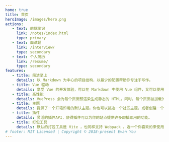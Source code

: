 ```yaml
---
home: true
title: 首页
heroImage: /images/hero.png
actions:
   - text: 前端笔记
     link: /notes/index.html
     type: primary
   - text: 面试题
     link: /interview/
     type: secondary
   - text: 个人简历
     link: /resume/
     type: secondary
features:
   - title: 简洁至上
     details: 以 Markdown 为中心的项目结构，以最少的配置帮助你专注于写作。
   - title: Vue 驱动
     details: 享受 Vue 的开发体验，可以在 Markdown 中使用 Vue 组件，又可以使用 Vue 来开发自定义主题。
   - title: 高性能
     details: VuePress 会为每个页面预渲染生成静态的 HTML，同时，每个页面被加载的时候，将作为 SPA 运行。
   - title: 主题
     details: 提供了一个开箱即用的默认主题。你也可以挑选一个社区主题，或者创建一个你自己的主题。
   - title: 插件
     details: 灵活的插件API，使得插件可以为你的站点提供许多即插即用的功能。
   - title: 打包工具
     details: 默认的打包工具是 Vite ，也同样支持 Webpack 。选一个你喜欢的来使用吧！
# footer: MIT Licensed | Copyright © 2018-present Evan You
---
```

